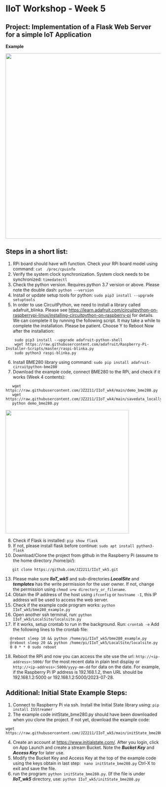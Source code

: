# IIoT Workshop - Week 5
## Project: Implementation of a Flask Web Server for a simple IoT Application
**Example**

<img src="https://github.com/JZ2211/IIoT_Case1/assets/100505718/ceb4a08b-a487-4068-b82d-bbf9e66196a6" width="600">

## Steps in a short list:
1.	RPi board should have wifi function. Check your RPi board model using command:
```cat  /proc/cpuinfo```
1.	Verify the system clock synchronization. System clock needs to be synchronized:
   ```timedatectl```
1.	Check the python version. Requires python 3.7 version or above. Please note the double dash:
  ```python --version```  
1.	Install or update setup tools for python:
  ```sudo pip3 install --upgrade setuptools```
1.	In order to use CircuitPython, we need to install a library called adafruit_blinka. Please see https://learn.adafruit.com/circuitpython-on-raspberrypi-linux/installing-circuitpython-on-raspberry-pi for details. We can complete it by running the following script. It may take a while to complete the installation. Please be patient. Choose Y to Reboot Now after the installation:
```  
    sudo pip3 install --upgrade adafruit-python-shell
    wget https://raw.githubusercontent.com/adafruit/Raspberry-Pi-Installer-Scripts/master/raspi-blinka.py
    sudo python3 raspi-blinka.py
```
6.	Install BME280 library using command: 
  ```sudo pip install adafruit-circuitpython-bme280```
7.	Download the example code, connect BME280 to the RPi, and check if it works (Week 4 contents):
```
   wget https://raw.githubusercontent.com/JZ2211/IIoT_wk4/main/demo_bme280.py
   wget https://raw.githubusercontent.com/JZ2211/IIoT_wk4/main/savedata_locally.py
   python demo_bme280.py
```
<img src="https://github.com/JZ2211/IIoT_wk5/assets/100505718/b63803f6-0d87-4329-a25b-6c54a59eee4f" width="400">

8.	Check if Flask is installed:  ```pip show flask```
1.	If not, please install flask before continue: ```sudo apt install python3-flask```
1.	Download/Clone the project from github in the Raspberry Pi (assume to the home directory /home/pi/):
```
   git clone https://github.com/JZ2211/IIoT_wk5.git
```
13.	Please make sure ***IIoT_wk5*** and sub-directories ***LocalSite*** and ***templates*** has the write permission for the user owner. If not, change the permission using ```chmod u+w directory_or_filename```.
1.	Obtain the IP address of the host using ```ifconfig``` or ```hostname -I```, this IP address will be used to access the web server.
1.	Check if the example code program works: 
 ```python IIoT_wk5/bme280_example.py```
1.	Open another ssh terminal, run: 
  ```python IIoT_wk5/LocalSite/localsite.py```
1.	If it works, setup crontab to run in the background. Run:
  ```crontab -e```
Add the following lines to the crontab file:
```
  @reboot sleep 10 && python /home/pi/IIoT_wk5/bme280_example.py
  @reboot sleep 20 && python /home/pi/IIoT_wk5/LocalSite/localsite.py
  0 0 * * 0 sudo reboot
```
18.	Reboot the RPi and now you can access the site use the url: ```http://<ip-address>:5000/``` for the most recent data in plain text display or ```http://<ip-address>:5000/yyyy-mm-dd``` for data on the date. For example, if the Raspberry Pi IP address is 192.168.1.2, then URL should be 192.168.1.2:5000  or 192.168.1.2:5000/2023-07-28.

## Additional: Initial State Example Steps:
1. Connect to Raspberry Pi via ssh. Install the Initial State library using:
    ```pip install ISStreamer```
2. The example code initState_bme280.py should have been downloaded when you clone the project. If not yet, download the example code:
```
wget https://raw.githubusercontent.com/JZ2211/IIoT_wk5/main/initState_bme280.py
```
4. Create an account at https://www.initialstate.com/. After you login, click on App Launch and create a stream Bucket. Note the ***Bucket Key*** and ***Access Key*** for later use.
6. Modify the Bucket Key and Access Key at the top of the example code using the keys obtain in last step:
   ``` nano initState_bme280.py```
   Ctrl-X to exit and save the file.
1. run the program: ```python initState_bme280.py```. (If the file is under ***IIoT_wk5*** directory, use: ```python IIoT_wk5/initState_bme280.py```




